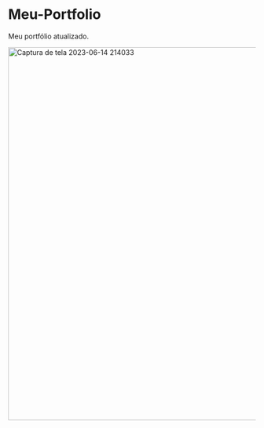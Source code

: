 # Meu-Portfolio
Meu portfólio atualizado.

<img width="760" alt="Captura de tela 2023-06-14 214033" src="https://github.com/Dev-JulioCezar/Meu-Portfolio/assets/123606660/d052f681-7028-4f9a-8510-685f185f0114">
